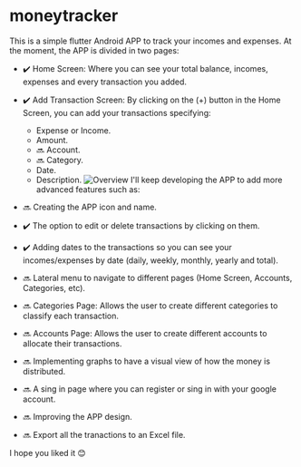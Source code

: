 # moneytracker
This is a simple flutter Android APP to track your incomes and expenses.
At the moment, the APP is divided in two pages:
  - ✔️ Home Screen: Where you can see your total balance, incomes, expenses and every transaction you added.
  - ✔️ Add Transaction Screen: By clicking on the (+) button in the Home Screen, you can add your transactions specifying:
    
    - Expense or Income.
    - Amount.
    - 🔜  Account.
    - 🔜  Category.
    - Date.
    - Description.
![Overview](https://github.com/user-attachments/assets/3f8e0769-01a0-4cb0-88fb-bdbdc07d4986)
I'll keep developing the APP to add more advanced features such as:

  - 🔜  Creating the APP icon and name.
  - ✔️  The option to edit or delete transactions by clicking on them.
  - ✔️  Adding dates to the transactions so you can see your incomes/expenses by date (daily, weekly, monthly, yearly and total).
  - 🔜  Lateral menu to navigate to different pages (Home Screen, Accounts, Categories, etc). 
  - 🔜  Categories Page: Allows the user to create different categories to classify each transaction.
  - 🔜  Accounts Page: Allows the user to create different accounts to allocate their transactions.
  - 🔜  Implementing graphs to have a visual view of how the money is distributed.
  - 🔜  A sing in page where you can register or sing in with your google account.
  - 🔜  Improving the APP design.
  - 🔜  Export all the tranactions to an Excel file.
    
I hope you liked it 😊
